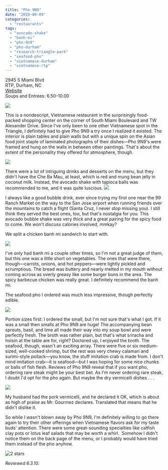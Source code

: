 ```yaml
---
title: "Pho 9N9"
date: "2010-06-09"
categories:
  - "restaurants"
tags:
  - "avocado-shake"
  - "banh-mi"
  - "pho-9n9"
  - "pho-durham"
  - "research-triangle-park"
  - "seafood-pho"
  - "vietnamese-durham"
  - "vietnamese-rtp"
---
```


2945 S Miami Blvd\
RTP, Durham, NC\
[Website](http://pho9n9.com/en/)\
Soups and Entrees: $6.50–$10.00

![](http://www.thegourmez.com/2024/07/pho9n91.JPG)

This is a nondescript, Vietnamese restaurant in the surprisingly food-packed shopping center on the corner of South Miami Boulevard and TW Alexander Drive. Since I've only been to one other Vietnamese spot in the Triangle, I definitely had to give Pho 9N9 a try once I realized it existed. The interior is plain tables and plain walls but with a unique spin on the Asian food joint staple of laminated photographs of their dishes—Pho 9N9's were framed and hung on the walls in between other paintings. That's about the extent of the personality they offered for atmosphere, though.

![](http://www.thegourmez.com/2024/07/pho9n93.JPG)

There were a lot of intriguing drinks and desserts on the menu, but they didn't have the Che Ba Mau, at least, which is red and mung bean jelly in coconut milk. Instead, the avocado shake with tapioca balls was recommended to me, and it was quite luscious. ![](http://www.thegourmez.com/2024/07/pho9n95.JPG)

I always like a good bubble drink, ever since trying my first one near the 99 Ranch Market on the way to the San Jose airport when running friends over the mountains to catch a flight (Santa Cruz, I never stop missing you). I still think they served the best ones, too, but that's nostalgia for you. This avocado bubble shake was very thick and a great pairing for the spicy food to come. We won't discuss calories involved, mmkay?

We split a chicken banh mi sandwich to start with.

![](http://www.thegourmez.com/2024/07/pho9n94.JPG)

I've only had banh mi a couple other times, so I'm not a great judge of them, but this one was a little short on vegetables. The ones that were there, though—carrots, onions, and hot peppers—were lightly pickled and scrumptious. The bread was buttery and nearly melted in my mouth without coming across as overly greasy like some burger buns in the area. The spicy barbecue chicken was really great. I definitely recommend the banh mi.

The seafood pho I ordered was much less impressive, though perfectly edible.

![](http://www.thegourmez.com/2024/07/pho9n96.JPG)

Portion sizes first: I ordered the small, but I'm not sure that's what I got. If it was a small then smalls at Pho 9N9 are huge! The accompanying bean sprouts, basil, and lime all made their way into my soup bowl and were perfectly fresh. The broth was rather plain, but that's what sriracha and hoisin at the table are for, right? Doctored up, I enjoyed the broth. The seafood, though, wasn't an exciting array. There were five or six medium-sized, well-cooked shrimp, but the rest was very chewy calamari and surimi-style pollack—you know, the stuff imitation crab is made from. I don't mind imitation crab—it is seafood—but I was hoping for some nice chunks or balls of fish flesh. Reviews of Pho 9N9 reveal that if you want pho, ordering rare steak might be your best bet. As I'm never ordering rare steak, I doubt I'd opt for the pho again. But maybe the dry vermicelli dishes . . .

![](http://www.thegourmez.com/2024/07/pho9n97.JPG)

My husband had the pork vermicelli, and he declared it OK, which is about as high of praise as Mr. Gourmez declares. Translated that means that he didn't dislike it.

So while I wasn't blown away by Pho 9N9, I'm definitely willing to go there again to try their other offerings when Vietnamese flavors ask for my taste buds' attention. There were some great-sounding specialties like catfish clay pots or lotus leaf salads that may be worth a whirl.  Somehow I didn't notice them on the back page of the menu, or I probably would have tried them instead of the pho anyhow.




<div class="caption">

![2 stars](http://s3.amazonaws.com/thegourmez-wpmedia/2009/02/rating_chicken11.gif "rating_chicken11")</div>


_Reviewed 6.3.10._
